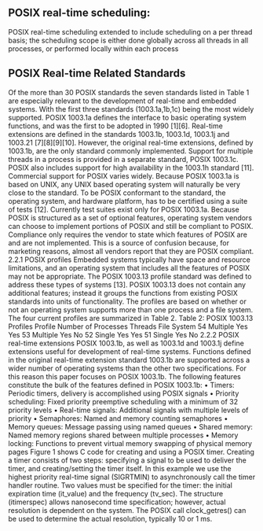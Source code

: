 
## POSIX real-time scheduling: 
POSIX real-time scheduling extended to include scheduling on a per thread
basis; the scheduling scope is either done globally across all threads in all processes, or performed locally within each process

## POSIX Real-time Related Standards

Of the more than 30 POSIX standards the seven standards listed in Table 1 are especially relevant to the
development of real-time and embedded systems. With the first three standards (1003.1a,1b,1c) being the
most widely supported. POSIX 1003.1a defines the interface to basic operating system functions, and was
the first to be adopted in 1990 [1][6]. Real-time extensions are defined in the standards 1003.1b, 1003.1d,
1003.1j and 1003.21 [7][8][9][10]. However, the original real-time extensions, defined by 1003.1b, are the
only standard commonly implemented. Support for multiple threads in a process is provided in a separate
standard, POSIX 1003.1c. POSIX also includes support for high availability in the 1003.1h standard [11].
Commercial support for POSIX varies widely. Because POSIX 1003.1a is based on UNIX, any UNIX
based operating system will naturally be very close to the standard. To be POSIX conformant to the
standard, the operating system, and hardware platform, has to be certified using a suite of tests [12].
Currently test suites exist only for POSIX 1003.1a. Because POSIX is structured as a set of optional
features, operating system vendors can choose to implement portions of POSIX and still be compliant to
POSIX. Compliance only requires the vendor to state which features of POSIX are and are not
implemented. This is a source of confusion because, for marketing reasons, almost all vendors report that
they are POSIX compliant.
2.2.1 POSIX profiles
Embedded systems typically have space and resource limitations, and an operating system that includes all
the features of POSIX may not be appropriate. The POSIX 1003.13 profile standard was defined to address
these types of systems [13]. POSIX 1003.13 does not contain any additional features; instead it groups the
functions from existing POSIX standards into units of functionality. The profiles are based on whether or
not an operating system supports more than one process and a file system. The four current profiles are
summarized in Table 2.
Table 2: POSIX 1003.13 Profiles
Profile
Number of
Processes Threads File System
54 Multiple Yes Yes
53 Multiple Yes No
52 Single Yes Yes
51 Single Yes No
2.2.2 POSIX real-time extensions
POSIX 1003.1b, as well as 1003.1d and 1003.1j define extensions useful for development of real-time
systems. Functions defined in the original real-time extension standard 1003.1b are supported across a
wider number of operating systems than the other two specifications. For this reason this paper focuses on
POSIX 1003.1b. The following features constitute the bulk of the features defined in POSIX 1003.1b:
• Timers: Periodic timers, delivery is accomplished using POSIX signals
• Priority scheduling: Fixed priority preemptive scheduling with a minimum of 32 priority levels
• Real-time signals: Additional signals with multiple levels of priority
• Semaphores: Named and memory counting semaphores
• Memory queues: Message passing using named queues
• Shared memory: Named memory regions shared between multiple processes
• Memory locking: Functions to prevent virtual memory swapping of physical memory pages
Figure 1 shows C code for creating and using a POSIX timer. Creating a timer consists of two steps:
specifying a signal to be used to deliver the timer, and creating/setting the timer itself. In this example we
use the highest priority real-time signal (SIGRTMIN) to asynchronously call the timer handler routine. Two
values must be specified for the timer: the initial expiration time (it_value) and the frequency (tv_sec). The
structure (itimerspec) allows nanosecond time specification; however, actual resolution is dependent on the
system. The POSIX call clock_getres() can be used to determine the actual resolution, typically 10 or 1 ms.
